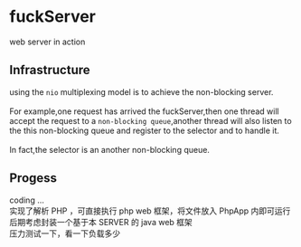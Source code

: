 # fuckServer
web server in action
## Infrastructure
using the `nio` multiplexing model is to achieve the non-blocking server.<br><br>
For example,one request has arrived the fuckServer,then one thread will accept the request to a `non-blocking queue`,another thread will also listen to the this non-blocking queue and register to the selector and to handle it.<br><br>
In fact,the selector is an another non-blocking queue.

## Progess
coding ...<br>实现了解析 PHP ，可直接执行 php web 框架，将文件放入 PhpApp 内即可运行<br>
后期考虑封装一个基于本 SERVER 的 java web 框架<br>压力测试一下，看一下负载多少 
